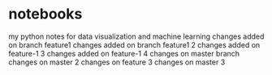 # notebooks

my python notes for data visualization and machine learning
changes added on branch feature1
changes added on branch feature1 2
changes added on feature-1 3
changes added on feature-1 4
changes on master branch
changes on master 2
changes on feature 3
changes on master 3
